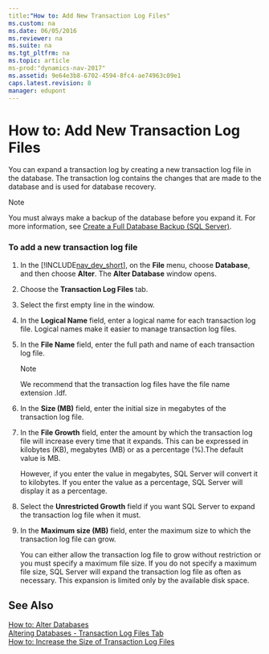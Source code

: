 ```yaml
---
title:"How to: Add New Transaction Log Files"
ms.custom: na
ms.date: 06/05/2016
ms.reviewer: na
ms.suite: na
ms.tgt_pltfrm: na
ms.topic: article
ms-prod:"dynamics-nav-2017"
ms.assetid: 9e64e3b8-6702-4594-8fc4-ae74963c09e1
caps.latest.revision: 8
manager: edupont
---
```

# How to: Add New Transaction Log Files
You can expand a transaction log by creating a new transaction log file in the database. The transaction log contains the changes that are made to the database and is used for database recovery.  
  
> [!NOTE]  
>  You must always make a backup of the database before you expand it. For more information, see [Create a Full Database Backup \(SQL Server\)](http://go.microsoft.com/fwlink/?LinkID=296465).  
  
### To add a new transaction log file  
  
1.  In the [!INCLUDE[nav_dev_short](includes/nav_dev_short_md.md)], on the **File** menu, choose **Database**, and then choose **Alter**. The **Alter Database** window opens.  
  
2.  Choose the **Transaction Log Files** tab.  
  
3.  Select the first empty line in the window.  
  
4.  In the **Logical Name** field, enter a logical name for each transaction log file. Logical names make it easier to manage transaction log files.  
  
5.  In the **File Name** field, enter the full path and name of each transaction log file.  
  
    > [!NOTE]  
    >  We recommend that the transaction log files have the file name extension .ldf.  
  
6.  In the **Size \(MB\)** field, enter the initial size in megabytes of the transaction log file.  
  
7.  In the **File Growth** field, enter the amount by which the transaction log file will increase every time that it expands. This can be expressed in kilobytes \(KB\), megabytes \(MB\) or as a percentage \(%\).The default value is MB.  
  
     However, if you enter the value in megabytes, SQL Server will convert it to kilobytes. If you enter the value as a percentage, SQL Server will display it as a percentage.  
  
8.  Select the **Unrestricted Growth** field if you want SQL Server to expand the transaction log file when it must.  
  
9. In the **Maximum size \(MB\)** field, enter the maximum size to which the transaction log file can grow.  
  
     You can either allow the transaction log file to grow without restriction or you must specify a maximum file size. If you do not specify a maximum file size, SQL Server will expand the transaction log file as often as necessary. This expansion is limited only by the available disk space.  
  
## See Also  
 [How to: Alter Databases](../Topic/How%20to:%20Alter%20Databases.md)   
 [Altering Databases \- Transaction Log Files Tab](Altering-Databases---Transaction-Log-Files-Tab.md)   
 [How to: Increase the Size of Transaction Log Files](../Topic/How%20to:%20Increase%20the%20Size%20of%20Transaction%20Log%20Files.md)